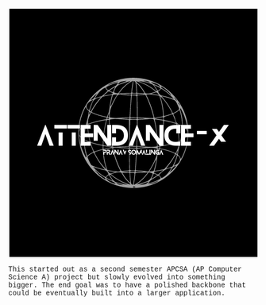 <p align="center">
  <img src="https://github.com/QwertyIsCoding/AttendanceX/blob/main/Assets/attendance-x.png?raw=true" alt="A new way to take roll in class"/>
</p>
<p align = "center">
  <p style="font-family:'Courier New'">
This started out as a second semester APCSA (AP Computer Science A) project but slowly evolved into something bigger. The end goal was to have a polished backbone that could be eventually built into a larger application.
  </p>
</p>
